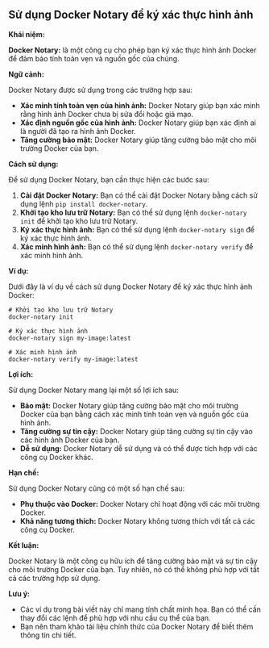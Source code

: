 ## Sử dụng Docker Notary để ký xác thực hình ảnh

**Khái niệm:**

**Docker Notary:** là một công cụ cho phép bạn ký xác thực hình ảnh Docker để đảm bảo tính toàn vẹn và nguồn gốc của chúng.

**Ngữ cảnh:**

Docker Notary được sử dụng trong các trường hợp sau:

- **Xác minh tính toàn vẹn của hình ảnh:** Docker Notary giúp bạn xác minh rằng hình ảnh Docker chưa bị sửa đổi hoặc giả mạo.
- **Xác định nguồn gốc của hình ảnh:** Docker Notary giúp bạn xác định ai là người đã tạo ra hình ảnh Docker.
- **Tăng cường bảo mật:** Docker Notary giúp tăng cường bảo mật cho môi trường Docker của bạn.

**Cách sử dụng:**

Để sử dụng Docker Notary, bạn cần thực hiện các bước sau:

1. **Cài đặt Docker Notary:** Bạn có thể cài đặt Docker Notary bằng cách sử dụng lệnh `pip install docker-notary`.
2. **Khởi tạo kho lưu trữ Notary:** Bạn có thể sử dụng lệnh `docker-notary init` để khởi tạo kho lưu trữ Notary.
3. **Ký xác thực hình ảnh:** Bạn có thể sử dụng lệnh `docker-notary sign` để ký xác thực hình ảnh.
4. **Xác minh hình ảnh:** Bạn có thể sử dụng lệnh `docker-notary verify` để xác minh hình ảnh.

**Ví dụ:**

Dưới đây là ví dụ về cách sử dụng Docker Notary để ký xác thực hình ảnh Docker:

```
# Khởi tạo kho lưu trữ Notary
docker-notary init

# Ký xác thực hình ảnh
docker-notary sign my-image:latest

# Xác minh hình ảnh
docker-notary verify my-image:latest
```

**Lợi ích:**

Sử dụng Docker Notary mang lại một số lợi ích sau:

- **Bảo mật:** Docker Notary giúp tăng cường bảo mật cho môi trường Docker của bạn bằng cách xác minh tính toàn vẹn và nguồn gốc của hình ảnh.
- **Tăng cường sự tin cậy:** Docker Notary giúp tăng cường sự tin cậy vào các hình ảnh Docker của bạn.
- **Dễ sử dụng:** Docker Notary dễ sử dụng và có thể được tích hợp với các công cụ Docker khác.

**Hạn chế:**

Sử dụng Docker Notary cũng có một số hạn chế sau:

- **Phụ thuộc vào Docker:** Docker Notary chỉ hoạt động với các môi trường Docker.
- **Khả năng tương thích:** Docker Notary không tương thích với tất cả các công cụ Docker.

**Kết luận:**

Docker Notary là một công cụ hữu ích để tăng cường bảo mật và sự tin cậy cho môi trường Docker của bạn. Tuy nhiên, nó có thể không phù hợp với tất cả các trường hợp sử dụng.

**Lưu ý:**

- Các ví dụ trong bài viết này chỉ mang tính chất minh họa. Bạn có thể cần thay đổi các lệnh để phù hợp với nhu cầu cụ thể của bạn.
- Bạn nên tham khảo tài liệu chính thức của Docker Notary để biết thêm thông tin chi tiết.
